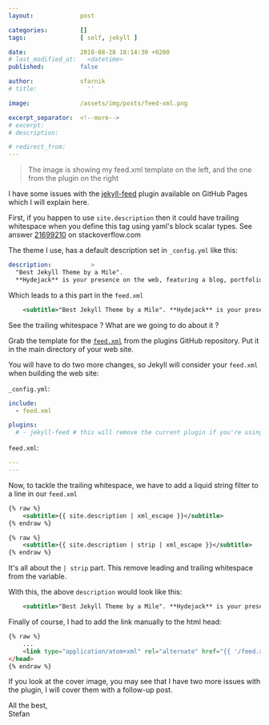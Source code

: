 ```yaml
---
layout:             post

categories:         []
tags:               [ self, jekyll ]

date:               2018-08-28 18:14:30 +0200
# last_modified_at:   <datetime>
published:          false

author:             sfarnik
# title:              ''

image:              /assets/img/posts/feed-xml.png

excerpt_separator:  <!--more-->
# excerpt:
# description:

# redirect_from:
---
```


> The image is showing my feed.xml template on the left, and the one from the plugin on the right

I have some issues with the [jekyll-feed](https://github.com/jekyll/jekyll-feed)  plugin available on GitHub Pages which I will explain here.

First, if you happen to use ```site.description``` then it could have trailing whitespace when you define this tag using yaml's block scalar types.
See answer [21699210](https://stackoverflow.com/a/21699210) on stackoverflow.com

The theme I use, has a default description set in ```_config.yml``` like this:

~~~yaml
description:           >
  "Best Jekyll Theme by a Mile".
  **Hydejack** is your presence on the web, featuring a blog, portfolio, and resume.

~~~

Which leads to a this part in the ```feed.xml```

~~~xml
    <subtitle>"Best Jekyll Theme by a Mile". **Hydejack** is your presence on the web, featuring a blog, portfolio, and resume. </subtitle>
~~~

See the trailing whitespace ?
What are we going to do about it ?

<!--more-->

Grab the template for the [```feed.xml```](https://raw.githubusercontent.com/jekyll/jekyll-feed/master/lib/jekyll-feed/feed.xml) from the plugins GitHub repository.
Put it in the main directory of your web site.

You will have to do two more changes, so Jekyll will consider your ```feed.xml``` when building the web site:

```_config.yml```:
~~~yaml
include:
  - feed.xml

plugins:
  # - jekyll-feed # this will remove the current plugin if you're using it
~~~

```feed.xml```:
~~~yaml
---
---
~~~

Now, to tackle the trailing whitespace, we have to add a liquid string filter to a line in our ```feed.xml```

~~~xml
{% raw %}
    <subtitle>{{ site.description | xml_escape }}</subtitle>
{% endraw %}
~~~

~~~xml
{% raw %}
    <subtitle>{{ site.description | strip | xml_escape }}</subtitle>
{% endraw %}
~~~

It's all about the ``` | strip ``` part. This remove leading and trailing whitespace from the variable.

With this, the above ```description``` would look like this:

~~~xml
    <subtitle>"Best Jekyll Theme by a Mile". **Hydejack** is your presence on the web, featuring a blog, portfolio, and resume.</subtitle>
~~~

Finally of course, I had to add the link manually to the html head:

~~~html
{% raw %}
    ...
    <link type="application/atom+xml" rel="alternate" href="{{ '/feed.xml' | absolute_url }}" title="{{ site.title }}" />
</head>
{% endraw %}
~~~

If you look at the cover image, you may see that I have two more issues with the plugin, I will cover them with a follow-up post.

All the best,<br/>Stefan
